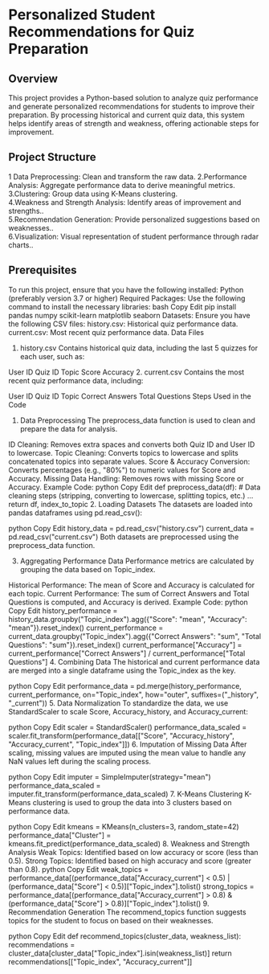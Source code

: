 # Personalized Student Recommendations for Quiz Preparation
## Overview
This project provides a Python-based solution to analyze quiz performance and generate personalized recommendations for students to improve their preparation. By processing historical and current quiz data, this system helps identify areas of strength and weakness, offering actionable steps for improvement.

## Project Structure
1 Data Preprocessing: Clean and transform the raw data.
2.Performance Analysis: Aggregate performance data to derive meaningful metrics.
3.Clustering: Group data using K-Means clustering.<br>
4.Weakness and Strength Analysis: Identify areas of improvement and strengths..<br>
5.Recommendation Generation: Provide personalized suggestions based on weaknesses..<br>
6.Visualization: Visual representation of student performance through radar charts..<br>
## Prerequisites
To run this project, ensure that you have the following installed:
Python (preferably version 3.7 or higher)
Required Packages: Use the following command to install the necessary libraries:
bash
Copy
Edit
pip install pandas numpy scikit-learn matplotlib seaborn
Datasets: Ensure you have the following CSV files:
history.csv: Historical quiz performance data.
current.csv: Most recent quiz performance data.
Data Files
1. history.csv
Contains historical quiz data, including the last 5 quizzes for each user, such as:

User ID
Quiz ID
Topic
Score
Accuracy
2. current.csv
Contains the most recent quiz performance data, including:

User ID
Quiz ID
Topic
Correct Answers
Total Questions
Steps Used in the Code
1. Data Preprocessing
The preprocess_data function is used to clean and prepare the data for analysis.

ID Cleaning: Removes extra spaces and converts both Quiz ID and User ID to lowercase.
Topic Cleaning: Converts topics to lowercase and splits concatenated topics into separate values.
Score & Accuracy Conversion: Converts percentages (e.g., "80%") to numeric values for Score and Accuracy.
Missing Data Handling: Removes rows with missing Score or Accuracy.
Example Code:
python
Copy
Edit
def preprocess_data(df):
    # Data cleaning steps (stripping, converting to lowercase, splitting topics, etc.)
    ...
    return df, index_to_topic
2. Loading Datasets
The datasets are loaded into pandas dataframes using pd.read_csv():

python
Copy
Edit
history_data = pd.read_csv("history.csv")
current_data = pd.read_csv("current.csv")
Both datasets are preprocessed using the preprocess_data function.

3. Aggregating Performance Data
Performance metrics are calculated by grouping the data based on Topic_index.

Historical Performance: The mean of Score and Accuracy is calculated for each topic.
Current Performance: The sum of Correct Answers and Total Questions is computed, and Accuracy is derived.
Example Code:
python
Copy
Edit
history_performance = history_data.groupby("Topic_index").agg({"Score": "mean", "Accuracy": "mean"}).reset_index()
current_performance = current_data.groupby("Topic_index").agg({"Correct Answers": "sum", "Total Questions": "sum"}).reset_index()
current_performance["Accuracy"] = current_performance["Correct Answers"] / current_performance["Total Questions"]
4. Combining Data
The historical and current performance data are merged into a single dataframe using the Topic_index as the key.

python
Copy
Edit
performance_data = pd.merge(history_performance, current_performance, on="Topic_index", how="outer", suffixes=("_history", "_current"))
5. Data Normalization
To standardize the data, we use StandardScaler to scale Score, Accuracy_history, and Accuracy_current:

python
Copy
Edit
scaler = StandardScaler()
performance_data_scaled = scaler.fit_transform(performance_data[["Score", "Accuracy_history", "Accuracy_current", "Topic_index"]])
6. Imputation of Missing Data
After scaling, missing values are imputed using the mean value to handle any NaN values left during the scaling process.

python
Copy
Edit
imputer = SimpleImputer(strategy="mean")
performance_data_scaled = imputer.fit_transform(performance_data_scaled)
7. K-Means Clustering
K-Means clustering is used to group the data into 3 clusters based on performance data.

python
Copy
Edit
kmeans = KMeans(n_clusters=3, random_state=42)
performance_data["Cluster"] = kmeans.fit_predict(performance_data_scaled)
8. Weakness and Strength Analysis
Weak Topics: Identified based on low accuracy or score (less than 0.5).
Strong Topics: Identified based on high accuracy and score (greater than 0.8).
python
Copy
Edit
weak_topics = performance_data[(performance_data["Accuracy_current"] < 0.5) | (performance_data["Score"] < 0.5)]["Topic_index"].tolist()
strong_topics = performance_data[(performance_data["Accuracy_current"] > 0.8) & (performance_data["Score"] > 0.8)]["Topic_index"].tolist()
9. Recommendation Generation
The recommend_topics function suggests topics for the student to focus on based on their weaknesses.

python
Copy
Edit
def recommend_topics(cluster_data, weakness_list):
    recommendations = cluster_data[cluster_data["Topic_index"].isin(weakness_list)]
    return recommendations[["Topic_index", "Accuracy_current"]]
